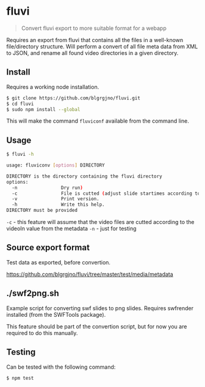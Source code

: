 # fluvi

> Convert fluvi export to more suitable format for a webapp

Requires an export from fluvi that contains all the files in a
well-known file/directory structure. Will perform a convert of all
file meta data from XML to JSON, and rename all found video
directories in a given directory.

## Install

Requires a working node installation.

```bash
$ git clone https://github.com/blgrgjno/fluvi.git
$ cd fluvi
$ sudo npm install --global
```

This will make the command ```fluviconf``` available from the command line.

## Usage

```bash
$ fluvi -h

usage: fluviconv [options] DIRECTORY

DIRECTORY is the directory containing the fluvi directory
options:
  -n                Dry run)
  -c                File is cutted (adjust slide startimes according to videoIn)
  -v                Print version.
  -h                Write this help.
DIRECTORY must be provided
```

```-c``` - this feature will assume that the video files are cutted
according to the videoIn value from the metadata
```-n``` - just for testing

## Source export format

Test data as exported, before convertion.

https://github.com/blgrgjno/fluvi/tree/master/test/media/metadata

## ./swf2png.sh

Example script for converting swf slides to png slides. Requires
swfrender installed (from the SWFTools package).

This feature should be part of the convertion script, but for now you
are required to do this manually.

## Testing

Can be tested with the following command:

```bash
$ npm test
```
